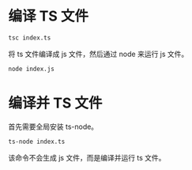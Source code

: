 # 编译 TS 文件

```bash
tsc index.ts
```

将 ts 文件编译成 js 文件，然后通过 node 来运行 js 文件。

```bash
node index.js
```

# 编译并 TS 文件

首先需要全局安装 ts-node。

```bash
ts-node index.ts
```

该命令不会生成 js 文件，而是编译并运行 ts 文件。

